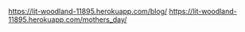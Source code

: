 https://lit-woodland-11895.herokuapp.com/blog/
https://lit-woodland-11895.herokuapp.com/mothers_day/